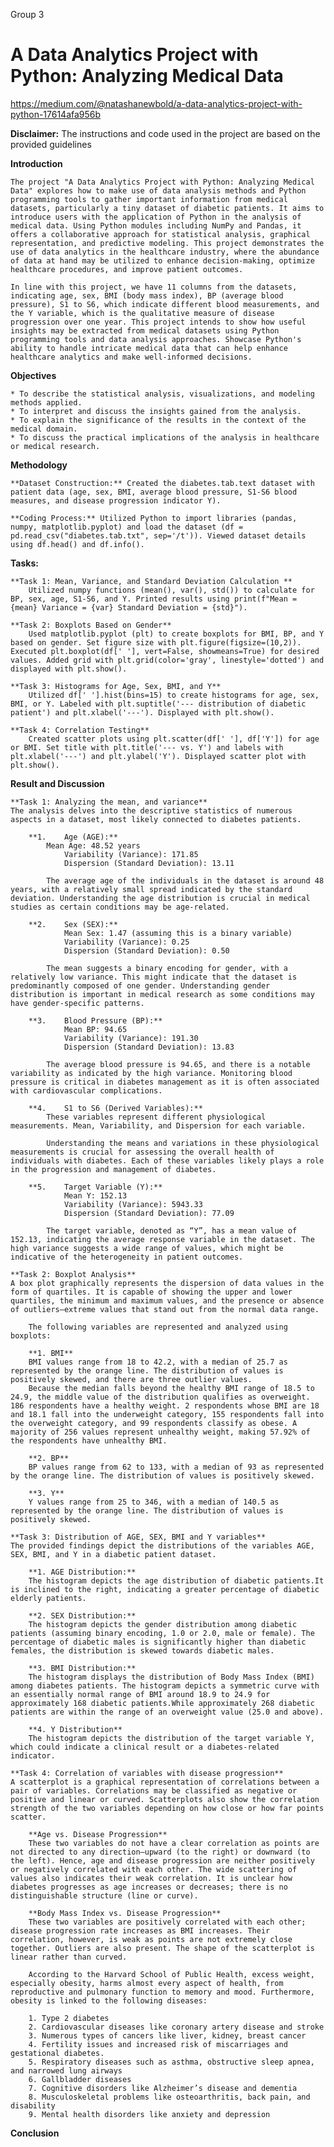 Group 3
# **A Data Analytics Project with Python: Analyzing Medical Data**
https://medium.com/@natashanewbold/a-data-analytics-project-with-python-17614afa956b

**Disclaimer:** The instructions and code used in the project are based on the provided guidelines


**Introduction**

	The project "A Data Analytics Project with Python: Analyzing Medical Data" explores how to make use of data analysis methods and Python programming tools to gather important information from medical datasets, particularly a tiny dataset of diabetic patients. It aims to introduce users with the application of Python in the analysis of medical data. Using Python modules including NumPy and Pandas, it offers a collaborative approach for statistical analysis, graphical representation, and predictive modeling. This project demonstrates the use of data analytics in the healthcare industry, where the abundance of data at hand may be utilized to enhance decision-making, optimize healthcare procedures, and improve patient outcomes. 

	In line with this project, we have 11 columns from the datasets, indicating age, sex, BMI (body mass index), BP (average blood pressure), S1 to S6, which indicate different blood measurements, and the Y variable, which is the qualitative measure of disease progression over one year. This project intends to show how useful insights may be extracted from medical datasets using Python programming tools and data analysis approaches. Showcase Python's ability to handle intricate medical data that can help enhance healthcare analytics and make well-informed decisions.


**Objectives**

	* To describe the statistical analysis, visualizations, and modeling methods applied.
	* To interpret and discuss the insights gained from the analysis.
	* To explain the significance of the results in the context of the medical domain.
	* To discuss the practical implications of the analysis in healthcare or medical research.


**Methodology**

	**Dataset Construction:** Created the diabetes.tab.text dataset with patient data (age, sex, BMI, average blood pressure, S1-S6 blood measures, and disease progression indicator Y).

	**Coding Process:** Utilized Python to import libraries (pandas, numpy, matplotlib.pyplot) and load the dataset (df = pd.read_csv("diabetes.tab.txt", sep='/t')). Viewed dataset details using df.head() and df.info().

**Tasks:**

	**Task 1: Mean, Variance, and Standard Deviation Calculation **
 		Utilized numpy functions (mean(), var(), std()) to calculate for BP, sex, age, S1-S6, and Y. Printed results using print(f"Mean = {mean} Variance = {var} Standard Deviation = {std}").

	**Task 2: Boxplots Based on Gender**
		Used matplotlib.pyplot (plt) to create boxplots for BMI, BP, and Y based on gender. Set figure size with plt.figure(figsize=(10,2)). Executed plt.boxplot(df[' '], vert=False, showmeans=True) for desired values. Added grid with plt.grid(color='gray', linestyle='dotted') and displayed with plt.show().

	**Task 3: Histograms for Age, Sex, BMI, and Y**
		Utilized df[' '].hist(bins=15) to create histograms for age, sex, BMI, or Y. Labeled with plt.suptitle('--- distribution of diabetic patient') and plt.xlabel('---'). Displayed with plt.show().

	**Task 4: Correlation Testing**
		Created scatter plots using plt.scatter(df[' '], df['Y']) for age or BMI. Set title with plt.title('--- vs. Y') and labels with plt.xlabel('---') and plt.ylabel('Y'). Displayed scatter plot with plt.show().


**Result and Discussion**

	**Task 1: Analyzing the mean, and variance**
	The analysis delves into the descriptive statistics of numerous aspects in a dataset, most likely connected to diabetes patients.

		**1. 	Age (AGE):**
  			Mean Age: 48.52 years
    			Variability (Variance): 171.85
     			Dispersion (Standard Deviation): 13.11

			The average age of the individuals in the dataset is around 48 years, with a relatively small spread indicated by the standard deviation. Understanding the age distribution is crucial in medical studies as certain conditions may be age-related.

		**2. 	Sex (SEX):**
     			Mean Sex: 1.47 (assuming this is a binary variable)
     			Variability (Variance): 0.25
     			Dispersion (Standard Deviation): 0.50
 
			The mean suggests a binary encoding for gender, with a relatively low variance. This might indicate that the dataset is predominantly composed of one gender. Understanding gender distribution is important in medical research as some conditions may have gender-specific patterns.

		**3. 	Blood Pressure (BP):**
     			Mean BP: 94.65
     			Variability (Variance): 191.30
     			Dispersion (Standard Deviation): 13.83
  
			The average blood pressure is 94.65, and there is a notable variability as indicated by the high variance. Monitoring blood pressure is critical in diabetes management as it is often associated with cardiovascular complications.

		**4. 	S1 to S6 (Derived Variables):**
			These variables represent different physiological measurements. Mean, Variability, and Dispersion for each variable.

			Understanding the means and variations in these physiological measurements is crucial for assessing the overall health of individuals with diabetes. Each of these variables likely plays a role in the progression and management of diabetes.

		**5. 	Target Variable (Y):**
     			Mean Y: 152.13
     			Variability (Variance): 5943.33
     			Dispersion (Standard Deviation): 77.09
   
			The target variable, denoted as “Y”, has a mean value of 152.13, indicating the average response variable in the dataset. The high variance suggests a wide range of values, which might be indicative of the heterogeneity in patient outcomes.

	**Task 2: Boxplot Analysis**
	A box plot graphically represents the dispersion of data values in the form of quartiles. It is capable of showing the upper and lower quartiles, the minimum and maximum values, and the presence or absence of outliers–extreme values that stand out from the normal data range. 

		The following variables are represented and analyzed using boxplots:

		**1. BMI**
		BMI values range from 18 to 42.2, with a median of 25.7 as represented by the orange line. The distribution of values is positively skewed, and there are three outlier values. 
		Because the median falls beyond the healthy BMI range of 18.5 to 24.9, the middle value of the distribution qualifies as overweight. 186 respondents have a healthy weight. 2 respondents whose BMI are 18 and 18.1 fall into the underweight category, 155 respondents fall into the overweight category, and 99 respondents classify as obese. A majority of 256 values represent unhealthy weight, making 57.92% of the respondents have unhealthy BMI.

		**2. BP**
		BP values range from 62 to 133, with a median of 93 as represented by the orange line. The distribution of values is positively skewed.

		**3. Y**
		Y values range from 25 to 346, with a median of 140.5 as represented by the orange line. The distribution of values is positively skewed. 

	**Task 3: Distribution of AGE, SEX, BMI and Y variables**
	The provided findings depict the distributions of the variables AGE, SEX, BMI, and Y in a diabetic patient dataset.

		**1. AGE Distribution:**
		The histogram depicts the age distribution of diabetic patients.It is inclined to the right, indicating a greater percentage of diabetic elderly patients.

		**2. SEX Distribution:**
		The histogram depicts the gender distribution among diabetic patients (assuming binary encoding, 1.0 or 2.0, male or female). The percentage of diabetic males is significantly higher than diabetic females, the distribution is skewed towards diabetic males.

		**3. BMI Distribution:**
		The histogram displays the distribution of Body Mass Index (BMI) among diabetes patients. The histogram depicts a symmetric curve with an essentially normal range of BMI around 18.9 to 24.9 for approximately 168 diabetic patients.While approximately 268 diabetic patients are within the range of an overweight value (25.0 and above).

		**4. Y Distribution**
		The histogram depicts the distribution of the target variable Y, which could indicate a clinical result or a diabetes-related indicator.

	**Task 4: Correlation of variables with disease progression**
	A scatterplot is a graphical representation of correlations between a pair of variables. Correlations may be classified as negative or positive and linear or curved. Scatterplots also show the correlation strength of the two variables depending on how close or how far points scatter. 

		**Age vs. Disease Progression**
		These two variables do not have a clear correlation as points are not directed to any direction–upward (to the right) or downward (to the left). Hence, age and disease progression are neither positively or negatively correlated with each other. The wide scattering of values also indicates their weak correlation. It is unclear how diabetes progresses as age increases or decreases; there is no distinguishable structure (line or curve). 
	
		**Body Mass Index vs. Disease Progression**
		These two variables are positively correlated with each other; disease progression rate increases as BMI increases. Their correlation, however, is weak as points are not extremely close together. Outliers are also present. The shape of the scatterplot is linear rather than curved.
 
		According to the Harvard School of Public Health, excess weight, especially obesity, harms almost every aspect of health, from reproductive and pulmonary function to memory and mood. Furthermore, obesity is linked to the following diseases:

		1. Type 2 diabetes
		2. Cardiovascular diseases like coronary artery disease and stroke
		3. Numerous types of cancers like liver, kidney, breast cancer
		4. Fertility issues and increased risk of miscarriages and gestational diabetes.
		5. Respiratory diseases such as asthma, obstructive sleep apnea, and narrowed lung airways
		6. Gallbladder diseases
		7. Cognitive disorders like Alzheimer’s disease and dementia
		8. Musculoskeletal problems like osteoarthritis, back pain, and disability
		9. Mental health disorders like anxiety and depression

**Conclusion**
